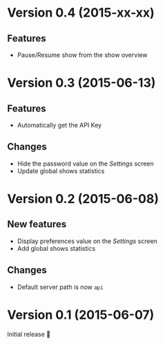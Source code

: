 # Version 0.4 (2015-xx-xx)

## Features

- Pause/Resume show from the show overview

# Version 0.3 (2015-06-13)

## Features

- Automatically get the API Key

## Changes

- Hide the password value on the *Settings* screen
- Update global shows statistics

# Version 0.2 (2015-06-08)

## New features

- Display preferences value on the *Settings* screen
- Add global shows statistics

## Changes

- Default server path is now `api`

# Version 0.1 (2015-06-07)

Initial release :tada:
